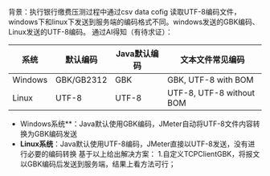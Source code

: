 背景：执行银行缴费压测过程中通过csv data cofig 读取UTF-8编码文件，windows下和linux下发送到服务端的编码格式不同。windows发送的GBK编码、Linux发送的UTF-8编码。
通过AI得知（有待求证）：​

| 系统      | 默认编码       | Java默认编码 | 文本文件常见编码                 |
| ------- | ---------- | -------- | ------------------------ |
| Windows | GBK/GB2312 | GBK      | GBK, UTF-8 with BOM      |
| Linux   | UTF-8      | UTF-8    | UTF-8, UTF-8 without BOM |
- Windows系统​**​：Java默认使用GBK编码，JMeter自动将UTF-8文件内容转换为GBK编码发送
- ​**​Linux系统​**​：Java默认使用UTF-8编码，JMeter直接以UTF-8发送，没有进行必要的编码转换
基于以上给出解决方案：
1.自定义TCPClientGBK，将报文以GBK编码后发送到服务端，结果上看方法可行；